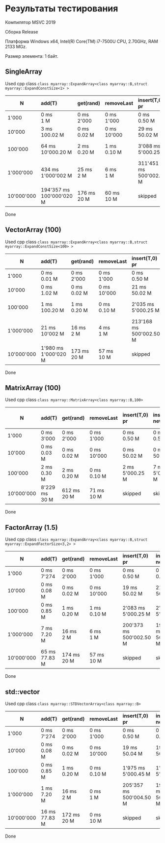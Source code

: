 # Результаты тестирования

Компилятор MSVC 2019

Сборка Release

Платформа Windows x64, Intel(R) Core(TM) i7-7500U CPU, 2.70GHz, RAM 2133 MGz.

Размер элемента: 1 байт.

## SingleArray

Used cpp class ```class myarray::ExpandArray<class myarray::B,struct myarray::ExpandConstSize<1> >```

| N | add(T) | get(rand) | removeLast | insert(T,0) pr | insert(T,0) new | remove(T, rand)  | insert(T, rand) new  | mem usage |
|---|:-------|:--------|:---------|:---------------|:--------------- |:---------------- |:-----------------|:------|
| 1'000 |  0 ms <br> 1 M |  0 ms <br> 2'000 |  0 ms <br> 1'000 |  0 ms <br> 0.50 M |  0 ms <br> 1 M |  0 ms <br> 0.27 M |  0 ms <br> 1 M | 0.00 MB |
| 10'000 |  3 ms <br> 100.02 M |  0 ms <br> 0.02 M |  0 ms <br> 10'000 |  29 ms <br> 50.02 M |  2 ms <br> 100.02 M |  0 ms <br> 27.52 M |  2 ms <br> 100.02 M | 0.01 MB |
| 100'000 |  64 ms <br> 10'000.20 M |  2 ms <br> 0.20 M |  1 ms <br> 0.10 M |  3'088 ms <br> 5'000.25 M |  33 ms <br> 10'000.20 M |  3 ms <br> 2'734.67 M |  36 ms <br> 10'000.20 M | 0.10 MB |
| 1'000'000 |  434 ms <br> 1'000'002 M |  25 ms <br> 2 M |  6 ms <br> 1 M |  311'451 ms <br> 500'002.50 M |  546 ms <br> 1'000'002 M |  44 ms <br> 273'906.26 M |  658 ms <br> 1'000'002 M | 0.95 MB |
| 10'000'000 |  194'357 ms <br> 100'000'020 M |  176 ms <br> 20 M |  60 ms <br> 10 M |  skipped | skipped | skipped | skipped |9.54 MB |

Done

## VectorArray (100)

Used cpp class ```class myarray::ExpandArray<class myarray::B,struct myarray::ExpandConstSize<100> >```

| N | add(T) | get(rand) | removeLast | insert(T,0) pr | insert(T,0) new | remove(T, rand)  | insert(T, rand) new  | mem usage |
|---|:-------|:--------|:---------|:---------------|:--------------- |:---------------- |:-----------------|:------|
| 1'000 |  0 ms <br> 0.01 M |  0 ms <br> 2'000 |  0 ms <br> 1'000 |  0 ms <br> 0.50 M |  0 ms <br> 0.51 M |  0 ms <br> 0.27 M |  0 ms <br> 0.29 M | 0.00 MB |
| 10'000 |  0 ms <br> 1.02 M |  0 ms <br> 0.02 M |  0 ms <br> 10'000 |  21 ms <br> 50.02 M |  21 ms <br> 50.52 M |  0 ms <br> 27.36 M |  11 ms <br> 28.28 M | 0.01 MB |
| 100'000 |  1 ms <br> 100.20 M |  1 ms <br> 0.20 M |  0 ms <br> 0.10 M |  2'035 ms <br> 5'000.25 M |  1'993 ms <br> 5'050.20 M |  2 ms <br> 2'738.37 M |  1'110 ms <br> 2'812.76 M | 0.10 MB |
| 1'000'000 |  21 ms <br> 10'002 M |  16 ms <br> 2 M |  4 ms <br> 1 M |  213'168 ms <br> 500'002.50 M |  204'344 ms <br> 505'002 M |  27 ms <br> 273'734.05 M |  111'063 ms <br> 281'364.80 M | 0.95 MB |
| 10'000'000 |  1'980 ms <br> 1'000'020 M |  173 ms <br> 20 M |  57 ms <br> 10 M |  skipped | skipped | skipped | skipped |9.54 MB |

Done

## MatrixArray (100)

Used cpp class ```class myarray::MatrixArray<class myarray::B,100>```

| N | add(T) | get(rand) | removeLast | insert(T,0) pr | insert(T,0) new | remove(T, rand)  | insert(T, rand) new  | mem usage |
|---|:-------|:--------|:---------|:---------------|:--------------- |:---------------- |:-----------------|:------|
| 1'000 |  0 ms <br> 3'000 |  0 ms <br> 2'000 |  0 ms <br> 1'000 |  0 ms <br> 0.50 M |  0 ms <br> 0.50 M |  0 ms <br> 0.28 M |  0 ms <br> 0.28 M | 0.00 MB |
| 10'000 |  0 ms <br> 0.03 M |  0 ms <br> 0.02 M |  0 ms <br> 10'000 |  0 ms <br> 50.02 M |  0 ms <br> 50.02 M |  0 ms <br> 27.49 M |  0 ms <br> 27.22 M | 0.01 MB |
| 100'000 |  2 ms <br> 0.30 M |  2 ms <br> 0.20 M |  0 ms <br> 0.10 M |  2 ms <br> 5'000.25 M |  7 ms <br> 5'000.25 M |  3 ms <br> 2'739.59 M |  5 ms <br> 2'742.02 M | 0.13 MB |
| 10'000'000 |  8'229 ms <br> 30 M |  612 ms <br> 20 M |  71 ms <br> 10 M |  skipped | skipped | skipped | skipped |13.35 MB |

Done

## FactorArray (1.5)

Used cpp class ```class myarray::ExpandArray<class myarray::B,struct myarray::ExpandFactorSize<3,2> >```

| N | add(T) | get(rand) | removeLast | insert(T,0) pr | insert(T,0) new | remove(T, rand)  | insert(T, rand) new  | mem usage |
|---|:-------|:--------|:---------|:---------------|:--------------- |:---------------- |:-----------------|:------|
| 1'000 |  0 ms <br> 7'274 |  0 ms <br> 2'000 |  0 ms <br> 1'000 |  0 ms <br> 0.50 M |  0 ms <br> 0.50 M |  0 ms <br> 0.27 M |  0 ms <br> 0.28 M | 0.00 MB |
| 10'000 |  0 ms <br> 0.08 M |  0 ms <br> 0.02 M |  0 ms <br> 10'000 |  19 ms <br> 50.02 M |  21 ms <br> 50.05 M |  0 ms <br> 27.73 M |  12 ms <br> 27.57 M | 0.01 MB |
| 100'000 |  0 ms <br> 0.85 M |  1 ms <br> 0.20 M |  1 ms <br> 0.10 M |  2'083 ms <br> 5'000.25 M |  2'037 ms <br> 5'000.53 M |  2 ms <br> 2'741.89 M |  1'098 ms <br> 2'751.67 M | 0.13 MB |
| 1'000'000 |  7 ms <br> 7.20 M |  16 ms <br> 2 M |  6 ms <br> 1 M |  200'373 ms <br> 500'002.50 M |  198'223 ms <br> 500'004.60 M |  27 ms <br> 274'188.52 M |  112'411 ms <br> 274'357.46 M | 1.00 MB |
| 10'000'000 |  65 ms <br> 77.83 M |  174 ms <br> 20 M |  57 ms <br> 10 M |  skipped | skipped | skipped | skipped |11.40 MB |

Done

##  std::vector

Used cpp class ```class myarray::STDVectorArray<class myarray::B>```

| N | add(T) | get(rand) | removeLast | insert(T,0) pr | insert(T,0) new | remove(T, rand)  | insert(T, rand) new  | mem usage |
|---|:-------|:--------|:---------|:---------------|:--------------- |:---------------- |:-----------------|:------|
| 1'000 |  0 ms <br> 7'274 |  0 ms <br> 2'000 |  0 ms <br> 1'000 |  0 ms <br> 0.50 M |  0 ms <br> 0.51 M |  0 ms <br> 0.26 M |  0 ms <br> 0.29 M | 0.00 MB |
| 10'000 |  0 ms <br> 0.08 M |  0 ms <br> 0.02 M |  0 ms <br> 10'000 |  19 ms <br> 50.04 M |  19 ms <br> 50.07 M |  0 ms <br> 27.29 M |  11 ms <br> 27.59 M | 0.01 MB |
| 100'000 |  0 ms <br> 0.85 M |  1 ms <br> 0.20 M |  0 ms <br> 0.10 M |  1'975 ms <br> 5'000.45 M |  1'966 ms <br> 5'000.73 M |  2 ms <br> 2'740.62 M |  1'072 ms <br> 2'744.77 M | 0.13 MB |
| 1'000'000 |  1 ms <br> 7.20 M |  16 ms <br> 2 M |  0 ms <br> 1 M |  205'357 ms <br> 500'004.50 M |  198'421 ms <br> 500'006.60 M |  27 ms <br> 274'159.97 M |  109'469 ms <br> 273'960.84 M | 1.00 MB |
| 10'000'000 |  16 ms <br> 77.83 M |  172 ms <br> 20 M |  0 ms <br> 10 M |  skipped | skipped | skipped | skipped |11.40 MB |

Done
